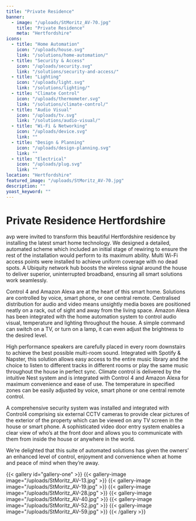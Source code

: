 ```yaml
---
title: "Private Residence"
banner: 
  - image: "/uploads/StMoritz_AV-70.jpg"
    title: "Private Residence"
    meta: "Hertfordshire"
icons: 
  - title: "Home Automation"
    icon: "/uploads/house.svg"
    link: "/solutions/home-automation/"
  - title: "Security & Access"
    icon: "/uploads/security.svg"
    link: "/solutions/security-and-access/"
  - title: "Lighting"
    icon: "/uploads/light.svg"
    link: "/solutions/lighting/"
  - title: "Climate Control"
    icon: "/uploads/thermometer.svg"
    link: "/solutions/climate-control/"
  - title: "Audio Visual"
    icon: "/uploads/tv.svg"
    link: "/solutions/audio-visual/"
  - title: "Wi-Fi & Networking"
    icon: "/uploads/device.svg"
    link: ""
  - title: "Design & Planning"
    icon: "/uploads/design-planning.svg"
    link: ""
  - title: "Electrical"
    icon: "/uploads/plug.svg"
    link: ""
location: "Hertfordshire"
featured_image: "/uploads/StMoritz_AV-70.jpg"
description: ""
yoast_keyword: ""
---
```


# Private Residence Hertfordshire

avp were invited to transform this beautiful Hertfordshire residence by installing the latest smart home technology. We designed a detailed, automated scheme which included an initial stage of rewiring to ensure the rest of the installation would perform to its maximum ability. Multi Wi-Fi access points were installed to achieve uniform coverage with no dead spots. A Ubiquity network hub boosts the wireless signal around the house to deliver superior, uninterrupted broadband, ensuring all smart solutions work seamlessly.

Control 4 and Amazon Alexa are at the heart of this smart home. Solutions are controlled by voice, smart phone, or one central remote. Centralised distribution for audio and video means unsightly media boxes are positioned neatly on a rack, out of sight and away from the living space.
Amazon Alexa has been integrated with the home automation system to control audio visual, temperature and lighting throughout the house. A simple command can switch on a TV, or turn on a lamp, it can even adjust the brightness to the desired level.

High performance speakers are carefully placed in every room downstairs to achieve the best possible multi-room sound. Integrated with Spotify & Napster, this solution allows easy access to the entire music library and the choice to listen to different tracks in different rooms or play the same music throughout the house in perfect sync. 
Climate control is delivered by the intuitive Nest system and is integrated with Control 4 and Amazon Alexa for maximum convenience and ease of use. The temperature in specified zones can be easily adjusted by voice, smart phone or one central remote control.

A comprehensive security system was installed and integrated with Control4 comprising six external CCTV cameras to provide clear pictures of the exterior of the property which can be viewed on any TV screen in the house or smart phone. A sophisticated video door entry system enables a clear view of who’s at the front door and allows you to communicate with them from inside the house or anywhere in the world.

We’re delighted that this suite of automated solutions has given the owners’ an enhanced level of control, enjoyment and convenience when at home and peace of mind when they’re away.

{{< gallery id="gallery-one" >}}
    {{< gallery-image image="/uploads/StMoritz_AV-13.jpg" >}}
    {{< gallery-image image="/uploads/StMoritz_AV-19.jpg" >}}
    {{< gallery-image image="/uploads/StMoritz_AV-28.jpg" >}}
    {{< gallery-image image="/uploads/StMoritz_AV-40.jpg" >}}
    {{< gallery-image image="/uploads/StMoritz_AV-52.jpg" >}}
    {{< gallery-image image="/uploads/StMoritz_AV-59.jpg" >}}
{{< /gallery >}}